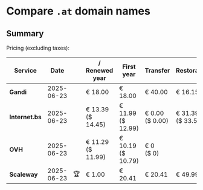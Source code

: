 # Compare `.at` domain names

## Summary

Pricing (excluding taxes):

| Service | Date |  | / Renewed year | First year | Transfer | Restoration |
|--|--|--|--|--|--|--|
| **Gandi** | 2025-06-23 |  | € 18.00 | € 18.00 | € 40.00 | € 16.15 |
| **Internet.bs** | 2025-06-23 |  | € 13.39<br>($ 14.45) | € 11.99<br>($ 12.99) | € 0.00<br>($ 0.00) | € 31.39<br>($ 33.55) |
| **OVH** | 2025-06-23 |  | € 11.29<br>($ 11.99) | € 10.19<br>($ 10.79) | € 0<br>($ 0) |  |
| **Scaleway** | 2025-06-23 | 🏆 | € 1.00 | € 20.41 | € 20.41 | € 49.99 |
